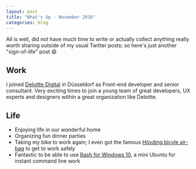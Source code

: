 ```yaml
---
layout: post
title: "What's Up - November 2016"
categories: blog
---
```


All is well, did not have much time to write or actually collect anything really worth sharing outside of my usual Twitter posts; so here's just another "sign-of-life" post :smile:

## Work

I joined [Deloitte Digital](http://www.deloittedigital.com/de/about-us) in Düsseldorf as Front-end developer and senior consultant. Very exciting times to join a young team of great developers, UX experts and designers within a great organization like Deloitte.

## Life

- Enjoying life in our wonderful home
- Organizing fun dinner parties
- Taking my bike to work again; I even got the famous [Hövding bicyle air-bag](http://www.hovding.de/) to get to work safely
- Fantastic to be able to use [Bash for Windows 10](https://blogs.windows.com/buildingapps/2016/03/30/run-bash-on-ubuntu-on-windows/), a mini Ubuntu for instant command line work